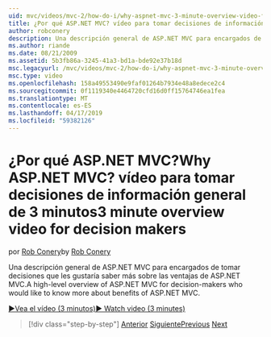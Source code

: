 ```yaml
---
uid: mvc/videos/mvc-2/how-do-i/why-aspnet-mvc-3-minute-overview-video-for-decision-makers
title: ¿Por qué ASP.NET MVC? vídeo para tomar decisiones de información general de 3 minutos | Microsoft Docs
author: robconery
description: Una descripción general de ASP.NET MVC para encargados de tomar decisiones que les gustaría saber más sobre las ventajas de ASP.NET MVC.
ms.author: riande
ms.date: 08/21/2009
ms.assetid: 5b3fb86a-3245-41a3-bd1a-bde92e37b18d
msc.legacyurl: /mvc/videos/mvc-2/how-do-i/why-aspnet-mvc-3-minute-overview-video-for-decision-makers
msc.type: video
ms.openlocfilehash: 158a49553490e9faf01264b7934e48a8edece2c4
ms.sourcegitcommit: 0f1119340e4464720cfd16d0ff15764746ea1fea
ms.translationtype: MT
ms.contentlocale: es-ES
ms.lasthandoff: 04/17/2019
ms.locfileid: "59382126"
---
```

# <a name="why-aspnet-mvc-3-minute-overview-video-for-decision-makers"></a><span data-ttu-id="d86b4-104">¿Por qué ASP.NET MVC?</span><span class="sxs-lookup"><span data-stu-id="d86b4-104">Why ASP.NET MVC?</span></span> <span data-ttu-id="d86b4-105">vídeo para tomar decisiones de información general de 3 minutos</span><span class="sxs-lookup"><span data-stu-id="d86b4-105">3 minute overview video for decision makers</span></span>

<span data-ttu-id="d86b4-106">por [Rob Conery](https://github.com/robconery)</span><span class="sxs-lookup"><span data-stu-id="d86b4-106">by [Rob Conery](https://github.com/robconery)</span></span>

<span data-ttu-id="d86b4-107">Una descripción general de ASP.NET MVC para encargados de tomar decisiones que les gustaría saber más sobre las ventajas de ASP.NET MVC.</span><span class="sxs-lookup"><span data-stu-id="d86b4-107">A high-level overview of ASP.NET MVC for decision-makers who would like to know more about benefits of ASP.NET MVC.</span></span>

[<span data-ttu-id="d86b4-108">&#9654;Vea el vídeo (3 minutos)</span><span class="sxs-lookup"><span data-stu-id="d86b4-108">&#9654; Watch video (3 minutes)</span></span>](https://channel9.msdn.com/Blogs/ASP-NET-Site-Videos/why-aspnet-mvc-3-minute-overview-video-for-decision-makers)

> [!div class="step-by-step"]
> <span data-ttu-id="d86b4-109">[Anterior](what-is-aspnet-mvc-80-minute-technical-video-for-developers-building-nerddinner.md)
> [Siguiente](aspnet-mvc-how-10-minute-technical-video-for-developers.md)</span><span class="sxs-lookup"><span data-stu-id="d86b4-109">[Previous](what-is-aspnet-mvc-80-minute-technical-video-for-developers-building-nerddinner.md)
[Next](aspnet-mvc-how-10-minute-technical-video-for-developers.md)</span></span>
